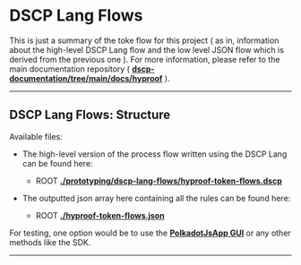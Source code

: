# DSCP Lang Flows

This is just a summary of the toke flow for this project ( as in, information about the high-level DSCP Lang flow and the low level JSON flow which is derived from the previous one ). For more information, please refer to the main documentation repository ( **[dscp-documentation/tree/main/docs/hyproof](https://github.com/digicatapult/dscp-documentation/tree/main/docs/hyproof)** ).

---

## DSCP Lang Flows: Structure

Available files:

* The high-level version of the process flow written using the DSCP Lang can be found here:
  - ROOT **[./prototyping/dscp-lang-flows/hyproof-token-flows.dscp](./hyproof-token-flows.dscp)**

* The outputted json array here containing all the rules can be found here:
  - ROOT **[./hyproof-token-flows.json](../../hyproof-token-flows.json)**

For testing, one option would be to use the **[PolkadotJsApp GUI](https://polkadot.js.org/apps/)** or any other methods like the SDK.

---
